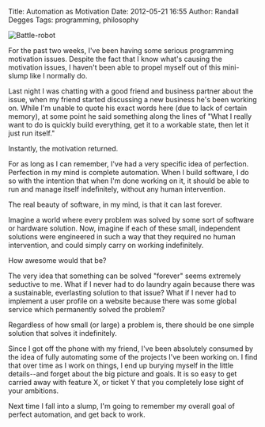 Title: Automation as Motivation
Date: 2012-05-21 16:55
Author: Randall Degges
Tags: programming, philosophy


![Battle-robot][]

For the past two weeks, I've been having some serious programming motivation
issues. Despite the fact that I know what's causing the motivation issues, I
haven't been able to propel myself out of this mini-slump like I normally do.

Last night I was chatting with a good friend and business partner about the
issue, when my friend started discussing a new business he's been working on.
While I'm unable to quote his exact words here (due to lack of certain memory),
at some point he said something along the lines of "What I really want to do is
quickly build everything, get it to a workable state, then let it just run
itself."

Instantly, the motivation returned.

For as long as I can remember, I've had a very specific idea of perfection.
Perfection in my mind is complete automation. When I build software, I do so
with the intention that when I'm done working on it, it should be able to run
and manage itself indefinitely, without any human intervention.

The real beauty of software, in my mind, is that it can last forever.

Imagine a world where every problem was solved by some sort of software or
hardware solution. Now, imagine if each of these small, independent solutions
were engineered in such a way that they required no human intervention, and
could simply carry on working indefinitely.

How awesome would that be?

The very idea that something can be solved "forever" seems extremely seductive
to me. What if I never had to do laundry again because there was a sustainable,
everlasting solution to that issue? What if I never had to implement a user
profile on a website because there was some global service which permanently
solved the problem?

Regardless of how small (or large) a problem is, there should be one simple
solution that solves it indefinitely.

Since I got off the phone with my friend, I've been absolutely consumed by the
idea of fully automating some of the projects I've been working on. I find that
over time as I work on things, I end up burying myself in the little
details--and forget about the big picture and goals. It is so easy to get
carried away with feature X, or ticket Y that you completely lose sight of your
ambitions.

Next time I fall into a slump, I'm going to remember my overall goal of perfect
automation, and get back to work.

  [Battle-robot]: http://getfile6.posterous.com/getfile/files.posterous.com/temp-2012-05-19/JmtBFtiJqcsctAfpdGsFpjltkBbyAjCFaenyiFHfdljgzsaxAqjgfEpbGyqg/battle-robot.jpg.scaled696.jpg
